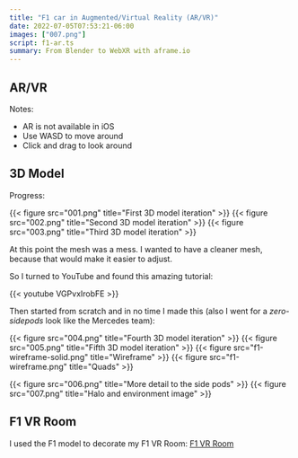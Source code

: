 ```yaml
---
title: "F1 car in Augmented/Virtual Reality (AR/VR)"
date: 2022-07-05T07:53:21-06:00
images: ["007.png"]
script: f1-ar.ts
summary: From Blender to WebXR with aframe.io
---
```


## AR/VR

Notes:

- AR is not available in iOS
- Use WASD to move around
- Click and drag to look around

<div id="ar-container"></div>

## 3D Model

Progress:

{{< figure src="001.png" title="First 3D model iteration" >}}
{{< figure src="002.png" title="Second 3D model iteration" >}}
{{< figure src="003.png" title="Third 3D model iteration" >}}

At this point the mesh was a mess. I wanted to have a cleaner mesh, because that would make it easier to adjust.

So I turned to YouTube and found this amazing tutorial:

{{< youtube VGPvxIrobFE >}}

Then started from scratch and in no time I made this (also I went for a *zero-sidepods* look like the Mercedes team):

{{< figure src="004.png" title="Fourth 3D model iteration" >}}
{{< figure src="005.png" title="Fifth 3D model iteration" >}}
{{< figure src="f1-wireframe-solid.png" title="Wireframe" >}}
{{< figure src="f1-wireframe.png" title="Quads" >}}

{{< figure src="006.png" title="More detail to the side pods" >}}
{{< figure src="007.png" title="Halo and environment image" >}}

## F1 VR Room

I used the F1 model to decorate my F1 VR Room: [F1 VR Room](/f1)
